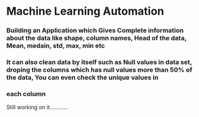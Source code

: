 # Machine Learning Automation
 
 ### Building an Application which Gives Complete information about the data like shape, column names, Head of the data, Mean, medain, std, max, min etc
 ### It can also clean data by itself such as Null values in data set, droping the columns which has null values more than 50% of the data, You can even check the unique values in 
 ### each column 
  Still working on it............
